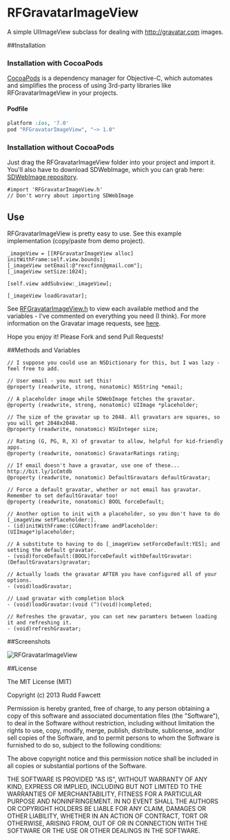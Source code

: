 RFGravatarImageView
====================

A simple UIImageView subclass for dealing with http://gravatar.com images.

##Installation

### Installation with CocoaPods

[CocoaPods](http://cocoapods.org) is a dependency manager for Objective-C, which automates and simplifies the process of using 3rd-party libraries like RFGravatarImageView in your projects.

#### Podfile

```ruby
platform :ios, '7.0'
pod "RFGravatarImageView", "~> 1.0"
```

### Installation without CocoaPods

Just drag the RFGravatarImageView folder into your project and import it.  You'll also have to download SDWebImage, which you can grab here: [SDWebImage repository](https://github.com/rs/SDWebImage).

```
#import 'RFGravatarImageView.h'
// Don't worry about importing SDWebImage
```

## Use

RFGravatarImageView is pretty easy to use.  See this example implementation (copy/paste from demo project).

```obj-c
_imageView = [[RFGravatarImageView alloc] initWithFrame:self.view.bounds];
[_imageView setEmail:@"rexcfinn@gmail.com"];
[_imageView setSize:1024];
    
[self.view addSubview:_imageView];
    
[_imageView loadGravatar];
```

See [RFGravatarImageView.h](RFGravatarImageView/RFGravatarImageView.h) to view each available method and the variables - I've commented on everything you need (I think).  For more information on the Gravatar image requests, see [here](https://en.gravatar.com/site/implement/images).

Hope you enjoy it!  Please Fork and send Pull Requests!

##Methods and Variables

```obj-c
// I suppose you could use an NSDictionary for this, but I was lazy - feel free to add.

// User email - you must set this!
@property (readwrite, strong, nonatomic) NSString *email;

// A placeholder image while SDWebImage fetches the gravatar.
@property (readwrite, strong, nonatomic) UIImage *placeholder;

// The size of the gravatar up to 2048. All gravatars are squares, so you will get 2048x2048.
@property (readwrite, nonatomic) NSUInteger size;

// Rating (G, PG, R, X) of gravatar to allow, helpful for kid-friendly apps.
@property (readwrite, nonatomic) GravatarRatings rating;

// If email doesn't have a gravatar, use one of these... http://bit.ly/1cCmtdb
@property (readwrite, nonatomic) DefaultGravatars defaultGravatar;

// Force a default gravatar, whether or not email has gravatar. Remember to set defaultGravatar too!
@property (readwrite, nonatomic) BOOL forceDefault;

// Another option to init with a placeholder, so you don't have to do [_imageView setPlaceholder:].
- (id)initWithFrame:(CGRect)frame andPlaceholder:(UIImage*)placeholder;

// A substitute to having to do [_imageView setForceDefault:YES]; and setting the default gravatar.
- (void)forceDefault:(BOOL)forceDefault withDefaultGravatar:(DefaultGravatars)gravatar;

// Actually loads the gravatar AFTER you have configured all of your options.
- (void)loadGravatar;

// Load gravatar with completion block
- (void)loadGravatar:(void (^)(void))completed;

// Refreshes the gravatar, you can set new paramters between loading it and refreshing it.
- (void)refreshGravatar;
```

##Screenshots

![RFGravatarImageView](http://i.imgur.com/yCvcY4M.pngg)

##License

The MIT License (MIT)

Copyright (c) 2013 Rudd Fawcett

Permission is hereby granted, free of charge, to any person obtaining a copy of
this software and associated documentation files (the "Software"), to deal in
the Software without restriction, including without limitation the rights to
use, copy, modify, merge, publish, distribute, sublicense, and/or sell copies of
the Software, and to permit persons to whom the Software is furnished to do so,
subject to the following conditions:

The above copyright notice and this permission notice shall be included in all
copies or substantial portions of the Software.

THE SOFTWARE IS PROVIDED "AS IS", WITHOUT WARRANTY OF ANY KIND, EXPRESS OR
IMPLIED, INCLUDING BUT NOT LIMITED TO THE WARRANTIES OF MERCHANTABILITY, FITNESS
FOR A PARTICULAR PURPOSE AND NONINFRINGEMENT. IN NO EVENT SHALL THE AUTHORS OR
COPYRIGHT HOLDERS BE LIABLE FOR ANY CLAIM, DAMAGES OR OTHER LIABILITY, WHETHER
IN AN ACTION OF CONTRACT, TORT OR OTHERWISE, ARISING FROM, OUT OF OR IN
CONNECTION WITH THE SOFTWARE OR THE USE OR OTHER DEALINGS IN THE SOFTWARE.
